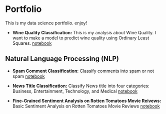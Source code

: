 # Portfolio

This is my data science portfolio. enjoy!


* **Wine Quality Classification:**
This is my analysis about Wine Quality. I want to make a model to predict wine quality using Ordinary Least Squares.
[notebook](https://github.com/tegardp/data-science/blob/master/20191115%20Wine%20Quality/wine.ipynb)

## Natural Language Processing (NLP)

* **Spam Comment Classification:**
Classify comments into spam or not spam
[notebook](https://github.com/tegardp/data-science/blob/master/20191210%20Spam%20Comment%20Classification/Comment%20Classification.ipynb)

* **News Title Classification:**
Classify News title into four categories: Business, Entertainment, Technology, and Medical
[notebook](https://github.com/tegardp/data-science/blob/master/20191210%20News%20Title%20Classification/News%20Title%20Classification.ipynb)

* **Fine-Grained Sentiment Analysis on Rotten Tomatoes Movie Reivews:**
Basic Sentiment Analysis on Rotten Tomatoes Movie Reviews
[notebook](https://github.com/tegardp/data-science/blob/master/20191212%20Rotten%20Tomatoes%20Movie%20Reviews%20Sentiment%20Analysis/Sentiment%20Analysis.ipynb)

